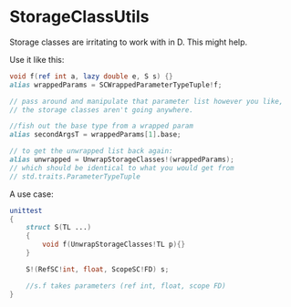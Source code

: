 StorageClassUtils
=================

Storage classes are irritating to work with in D. This might help.

Use it like this:
```D
void f(ref int a, lazy double e, S s) {}
alias wrappedParams = SCWrappedParameterTypeTuple!f;

// pass around and manipulate that parameter list however you like,
// the storage classes aren't going anywhere.

//fish out the base type from a wrapped param
alias secondArgsT = wrappedParams[1].base;

// to get the unwrapped list back again:
alias unwrapped = UnwrapStorageClasses!(wrappedParams);
// which should be identical to what you would get from
// std.traits.ParameterTypeTuple
```

A use case:
```D
unittest
{    
    struct S(TL ...)
    {
        void f(UnwrapStorageClasses!TL p){}
    }

    S!(RefSC!int, float, ScopeSC!FD) s;

    //s.f takes parameters (ref int, float, scope FD)
}
